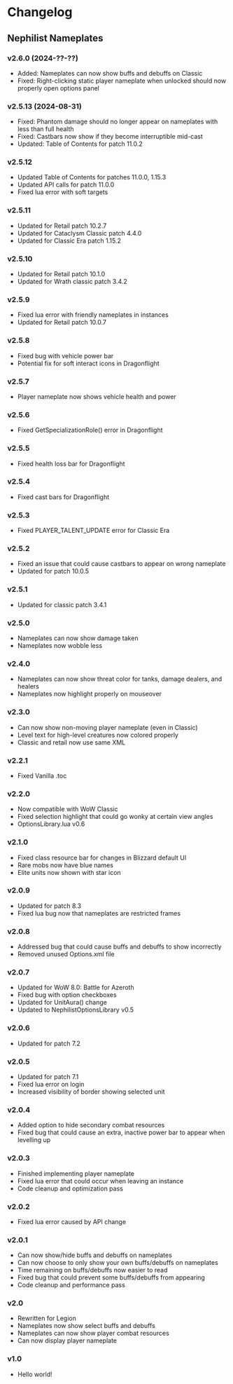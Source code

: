 # Changelog
## Nephilist Nameplates

### v2.6.0 (2024-??-??)
* Added: Nameplates can now show buffs and debuffs on Classic
* Fixed: Right-clicking static player nameplate when unlocked should now properly open options panel

### v2.5.13 (2024-08-31)
* Fixed: Phantom damage should no longer appear on nameplates with less than full health
* Fixed: Castbars now show if they become interruptible mid-cast
* Updated: Table of Contents for patch 11.0.2

### v2.5.12
* Updated Table of Contents for patches 11.0.0, 1.15.3
* Updated API calls for patch 11.0.0
* Fixed lua error with soft targets

### v2.5.11
* Updated for Retail patch 10.2.7
* Updated for Cataclysm Classic patch 4.4.0
* Updated for Classic Era patch 1.15.2

### v2.5.10
* Updated for Retail patch 10.1.0
* Updated for Wrath classic patch 3.4.2

### v2.5.9
* Fixed lua error with friendly nameplates in instances
* Updated for Retail patch 10.0.7

### v2.5.8
* Fixed bug with vehicle power bar
* Potential fix for soft interact icons in Dragonflight

### v2.5.7
* Player nameplate now shows vehicle health and power

### v2.5.6
* Fixed GetSpecializationRole() error in Dragonflight

### v2.5.5
* Fixed health loss bar for Dragonflight

### v2.5.4
* Fixed cast bars for Dragonflight

### v2.5.3
* Fixed PLAYER_TALENT_UPDATE error for Classic Era

### v2.5.2
* Fixed an issue that could cause castbars to appear on wrong nameplate
* Updated for patch 10.0.5

### v2.5.1
* Updated for classic patch 3.4.1

### v2.5.0
* Nameplates can now show damage taken
* Nameplates now wobble less

### v2.4.0
* Nameplates can now show threat color for tanks, damage dealers, and healers
* Nameplates now highlight properly on mouseover

### v2.3.0
* Can now show non-moving player nameplate (even in Classic)
* Level text for high-level creatures now colored properly
* Classic and retail now use same XML

### v2.2.1
* Fixed Vanilla .toc

### v2.2.0
* Now compatible with WoW Classic
* Fixed selection highlight that could go wonky at certain view angles
* OptionsLibrary.lua v0.6

### v2.1.0
* Fixed class resource bar for changes in Blizzard default UI
* Rare mobs now have blue names
* Elite units now shown with star icon

### v2.0.9
* Updated for patch 8.3
* Fixed lua bug now that nameplates are restricted frames

### v2.0.8
* Addressed bug that could cause buffs and debuffs to show incorrectly
* Removed unused Options.xml file

### v2.0.7
* Updated for WoW 8.0: Battle for Azeroth
* Fixed bug with option checkboxes
* Updated for UnitAura() change
* Updated to NephilistOptionsLibrary v0.5

### v2.0.6
* Updated for patch 7.2

### v2.0.5
* Updated for patch 7.1
* Fixed lua error on login
* Increased visibility of border showing selected unit

### v2.0.4
* Added option to hide secondary combat resources
* Fixed bug that could cause an extra, inactive power bar to appear when levelling up

### v2.0.3
* Finished implementing player nameplate
* Fixed lua error that could occur when leaving an instance
* Code cleanup and optimization pass

### v2.0.2
* Fixed lua error caused by API change

### v2.0.1
* Can now show/hide buffs and debuffs on nameplates
* Can now choose to only show your own buffs/debuffs on nameplates
* Time remaining on buffs/debuffs now easier to read
* Fixed bug that could prevent some buffs/debuffs from appearing
* Code cleanup and performance pass

### v2.0
* Rewritten for Legion
* Nameplates now show select buffs and debuffs
* Nameplates can now show player combat resources
* Can now display player nameplate

### v1.0
* Hello world!

